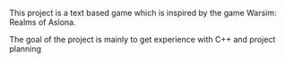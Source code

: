 This project is a text based game which is inspired by the game Warsim: Realms of Aslona.

The goal of the project is mainly to get experience with C++ and project planning
